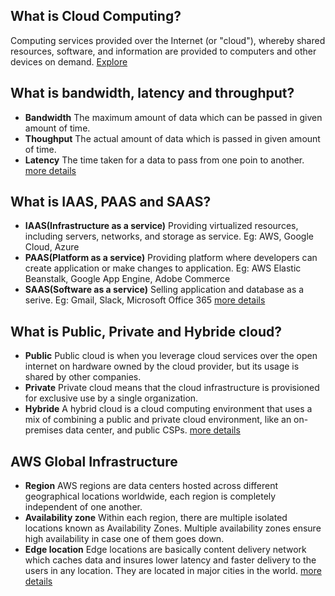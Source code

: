 ## What is Cloud Computing?

Computing services provided over the Internet (or "cloud"), whereby shared resources, software, and information are provided to computers and other devices on demand.
[Explore](https://duckduckgo.com/?q=cloud+computing+definition&atb=v341-1&ia=definition) 

## What is bandwidth, latency and throughput?

- **Bandwidth**
The maximum amount of data which can be passed in given amount of time.
- **Thoughput**
The actual amount of data which is passed in given amount of time.
- **Latency**
The time taken for a data to pass from one poin to another.
[more details](https://www.techtarget.com/searchnetworking/feature/Network-bandwidth-vs-throughput-Whats-the-difference)

## What is IAAS, PAAS and SAAS?

- **IAAS(Infrastructure as a service)**
Providing virtualized resources, including servers, networks, and storage as service. Eg: AWS, Google Cloud, Azure
- **PAAS(Platform as a service)**
Providing platform where developers can create application or make changes to application. Eg: AWS Elastic Beanstalk, Google App Engine, Adobe Commerce
- **SAAS(Software as a service)**
Selling application and database as a serive. Eg: Gmail, Slack, Microsoft Office 365
[more details](https://www.zendesk.com/in/blog/what-is-paas/#georedirect)

## What is Public, Private and Hybride cloud?

- **Public**
Public cloud is when you leverage cloud services over the open internet on hardware owned by the cloud provider, but its usage is shared by other companies.
- **Private**
Private cloud means that the cloud infrastructure is provisioned for exclusive use by a single organization.
- **Hybride**
A hybrid cloud is a cloud computing environment that uses a mix of combining a public and private cloud environment, like an on-premises data center, and public CSPs.
[more details](https://aws.amazon.com/types-of-cloud-computing/)

## AWS Global Infrastructure

- **Region**
AWS regions are data centers hosted across different geographical locations worldwide, each region is completely independent of one another.
- **Availability zone**
Within each region, there are multiple isolated locations known as Availability Zones. Multiple availability zones ensure high availability in case one of them goes down.
- **Edge location**
Edge locations are basically content delivery network which caches data and insures lower latency and faster delivery to the users in any location. They are located in major cities in the world.
[more details](https://docs.aws.amazon.com/AmazonRDS/latest/UserGuide/Concepts.RegionsAndAvailabilityZones.html)

